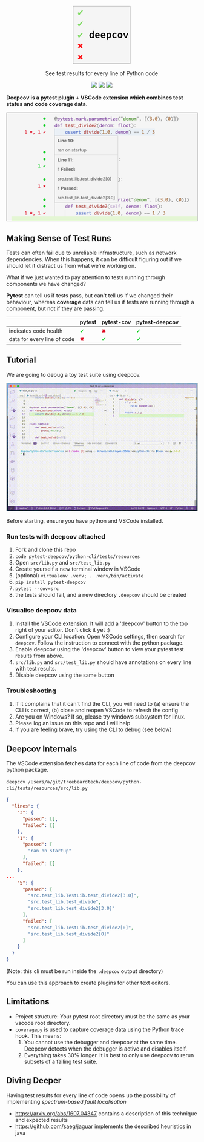 <p align="center">
  <img width="150" src="docs/icon.png" style="border: 1px solid rgba(0,0,0,0.3)" />
</p>
<p align="center">See test results for every line of Python code

</p>
<p align="center">
  <a href="https://pypi.org/project/pytest-deepcov"><img src="https://img.shields.io/pypi/pyversions/pytest-deepcov?logo=python&logoColor=white" /></a>
  <a href="https://pypi.org/project/pytest-deepcov"><img src="https://img.shields.io/pypi/v/pytest-deepcov?logo=python&logoColor=white" /></a>
  <a href="https://twitter.com/treebeardtech"><img src="https://img.shields.io/static/v1?label=twitter&message=follow&color=blue&logo=twitter" /></a>
</p>

**Deepcov is a pytest plugin + VSCode extension which combines test status and code coverage data.**


<p align="center">
  <img width="550" src="docs/screen.png" style="border: 1px solid rgba(0,0,0,0.3)" />
</p>

## Making Sense of Test Runs

Tests can often fail due to unreliable infrastructure, such as network dependencies. When this happens, it can be difficult figuring out if we should let it distract us from what we're working on.

What if we just wanted to pay attention to tests running through components we have changed?

**Pytest** can tell us if tests pass, but can't tell us if we changed their behaviour, whereas **coverage** data can tell us if tests are running through a component, but not if they are passing.


|                             | pytest | pytest-cov | pytest-deepcov |
|-----------------------------|--------|------------|----------------|
| indicates code health       | <span style="color: #00CE1C">✔</span>      | <span style="color: #DF0E25">✖</span>          | <span style="color: #00CE1C">✔</span>              |
| data for every line of code | <span style="color: #DF0E25">✖</span>      | <span style="color: #00CE1C">✔</span>          | <span style="color: #00CE1C">✔</span>              |

## Tutorial

We are going to debug a toy test suite using deepcov.

<p align="center">
  <img width="550" src="docs/demo.gif" style="border: 1px solid rgba(0,0,0,0.3)" />
</p>

Before starting, ensure you have python and VSCode installed.
### Run tests with deepcov attached
1. Fork and clone this repo
1. `code pytest-deepcov/python-cli/tests/resources`
1. Open `src/lib.py` and `src/test_lib.py`
1. Create yourself a new terminal window in VSCode
1. (optional) `virtualenv .venv; . .venv/bin/activate`
1. `pip install pytest-deepcov`
1. `pytest --cov=src`
1. the tests should fail, and a new directory `.deepcov` should be created

### Visualise deepcov data
1. Install the [VSCode extension](https://marketplace.visualstudio.com/items?itemName=treebeardtech.deepcov). It will add a 'deepcov' button to the top right of your editor. Don't click it yet :)
1. Configure your CLI location: Open VSCode settings, then search for `deepcov`. Follow the instruction to connect with the python package.
1. Enable deepcov using the 'deepcov' button to view your pytest test results from above.
1. `src/lib.py` and `src/test_lib.py` should have annotations on every line with test results.
1. Disable deepcov using the same button

### Troubleshooting

1. If it complains that it can't find the CLI, you will need to (a) ensure the CLI is correct, (b) close and reopen VSCode to refresh the config
1. Are you on Windows? If so, please try windows subsystem for linux.
1. Please log an issue on this repo and I will help
1. If you are feeling brave, try using the CLI to debug (see below)
## Deepcov Internals

The VSCode extension fetches data for each line of code from the deepcov python package.

`deepcov /Users/a/git/treebeardtech/deepcov/python-cli/tests/resources/src/lib.py`
```json
{
  "lines": {
    "3": {
      "passed": [],
      "failed": []
    },
    "1": {
      "passed": [
        "ran on startup"
      ],
      "failed": []
    },
...
    "5": {
      "passed": [
        "src.test_lib.TestLib.test_divide2[3.0]",
        "src.test_lib.test_divide",
        "src.test_lib.test_divide2[3.0]"
      ],
      "failed": [
        "src.test_lib.TestLib.test_divide2[0]",
        "src.test_lib.test_divide2[0]"
      ]
    }
  }
}
```

(Note: this cli must be run inside the `.deepcov` output directory)

You can use this approach to create plugins for other text editors.

## Limitations
* Project structure: Your pytest root directory must be the same as your vscode root directory.
* `coveragepy` is used to capture coverage data using the Python trace hook. This means:
  1. You cannot use the debugger and deepcov at the same time. Deepcov detects when the debugger is active and disables itself.
  1. Everything takes 30% longer. It is best to only use deepcov to rerun subsets of a failing test suite.
## Diving Deeper

Having test results for every line of code opens up the possibility of implementing *spectrum-based fault localisation*
- https://arxiv.org/abs/1607.04347 contains a description of this technique and expected results
- https://github.com/saeg/jaguar implements the described heuristics in java
